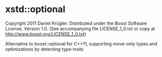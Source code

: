 xstd::optional
=============

Copyright 2011 Daniel Kr&uuml;gler.
Distributed under the Boost Software License, Version 1.0. (See
accompanying file LICENSE_1_0.txt or copy at
http://www.boost.org/LICENSE_1_0.txt)

Alternative to boost::optional for C++11, supporting move-only types and optimizations
by detecting type-traits

